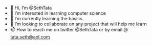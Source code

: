 - 👋 Hi, I’m @SethTata
- 👀 I’m interested in learning computer science 
- 🌱 I’m currently learning the basics
- 💞️ I’m looking to collaborate on any project that will help me learn
- 📫 How to reach me on twitter @SethTata or by email @ tata.seth@aol.com

<!---
SethTata/SethTata is a ✨ special ✨ repository because its `README.md` (this file) appears on your GitHub profile.
You can click the Preview link to take a look at your changes.
--->
